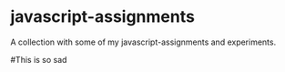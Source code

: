# javascript-assignments
A collection with some of my javascript-assignments and experiments. 

  #This is so sad
